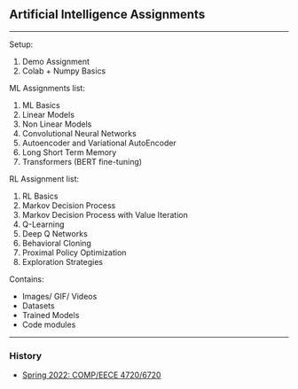 ## Artificial Intelligence  Assignments
------------------
Setup:
1. Demo Assignment
2. Colab + Numpy Basics

ML Assignments list: 
1. ML Basics
2. Linear Models
3. Non Linear Models
4. Convolutional Neural Networks
5. Autoencoder and Variational AutoEncoder
6. Long Short Term Memory
7. Transformers (BERT fine-tuning) 

RL Assignment list: 
1. RL Basics
2. Markov Decision Process
3. Markov Decision Process with Value Iteration
4. Q-Learning
5. Deep Q Networks
6. Behavioral Cloning
7. Proximal Policy Optimization
8. Exploration Strategies

Contains:
- Images/ GIF/ Videos
- Datasets
- Trained Models
- Code modules

------------------
### History
- [Spring 2022: COMP/EECE 4720/6720](https://poudel-bibek.github.io/AI-Assignments/)

